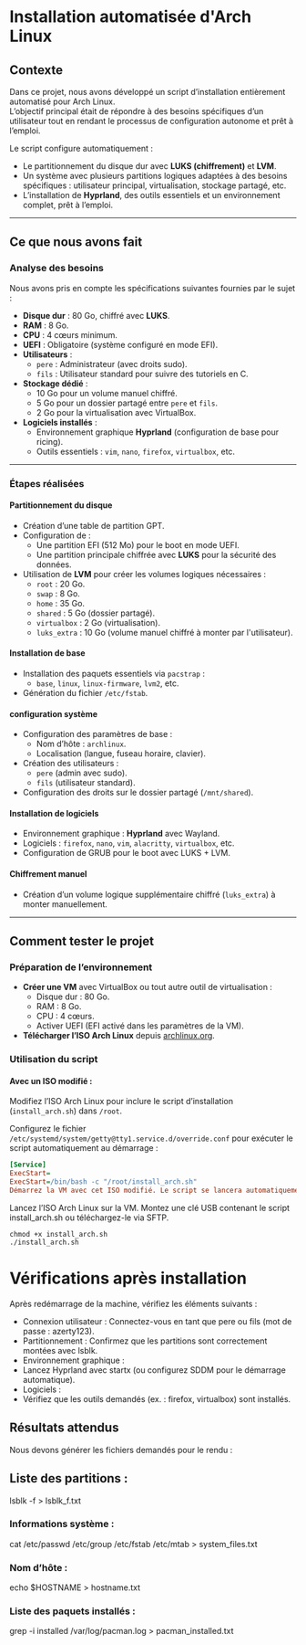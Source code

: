 # **Installation automatisée d'Arch Linux**

## **Contexte**
Dans ce projet, nous avons développé un script d’installation entièrement automatisé pour Arch Linux.  
L’objectif principal était de répondre à des besoins spécifiques d’un utilisateur tout en rendant le processus de configuration autonome et prêt à l’emploi.

Le script configure automatiquement :
- Le partitionnement du disque dur avec **LUKS (chiffrement)** et **LVM**.
- Un système avec plusieurs partitions logiques adaptées à des besoins spécifiques : utilisateur principal, virtualisation, stockage partagé, etc.
- L’installation de **Hyprland**, des outils essentiels et un environnement complet, prêt à l’emploi.

---

## **Ce que nous avons fait**

### **Analyse des besoins**
Nous avons pris en compte les spécifications suivantes fournies par le sujet :
- **Disque dur** : 80 Go, chiffré avec **LUKS**.
- **RAM** : 8 Go.
- **CPU** : 4 cœurs minimum.
- **UEFI** : Obligatoire (système configuré en mode EFI).
- **Utilisateurs** :
  - `pere` : Administrateur (avec droits sudo).
  - `fils` : Utilisateur standard pour suivre des tutoriels en C.
- **Stockage dédié** :
  - 10 Go pour un volume manuel chiffré.
  - 5 Go pour un dossier partagé entre `pere` et `fils`.
  - 2 Go pour la virtualisation avec VirtualBox.
- **Logiciels installés** :
  - Environnement graphique **Hyprland** (configuration de base pour ricing).
  - Outils essentiels : `vim`, `nano`, `firefox`, `virtualbox`, etc.

---

### **Étapes réalisées**
#### **Partitionnement du disque**
- Création d’une table de partition GPT.
- Configuration de :
  - Une partition EFI (512 Mo) pour le boot en mode UEFI.
  - Une partition principale chiffrée avec **LUKS** pour la sécurité des données.
- Utilisation de **LVM** pour créer les volumes logiques nécessaires :
  - `root` : 20 Go.
  - `swap` : 8 Go.
  - `home` : 35 Go.
  - `shared` : 5 Go (dossier partagé).
  - `virtualbox` : 2 Go (virtualisation).
  - `luks_extra` : 10 Go (volume manuel chiffré à monter par l'utilisateur).

#### **Installation de base**
- Installation des paquets essentiels via `pacstrap` :
  - `base`, `linux`, `linux-firmware`, `lvm2`, etc.
- Génération du fichier `/etc/fstab`.

#### **configuration système**
- Configuration des paramètres de base :
  - Nom d’hôte : `archlinux`.
  - Localisation (langue, fuseau horaire, clavier).
- Création des utilisateurs :
  - `pere` (admin avec sudo).
  - `fils` (utilisateur standard).
- Configuration des droits sur le dossier partagé (`/mnt/shared`).

#### **Installation de logiciels**
- Environnement graphique : **Hyprland** avec Wayland.
- Logiciels : `firefox`, `nano`, `vim`, `alacritty`, `virtualbox`, etc.
- Configuration de GRUB pour le boot avec LUKS + LVM.

#### **Chiffrement manuel**
- Création d’un volume logique supplémentaire chiffré (`luks_extra`) à monter manuellement.

---

## **Comment tester le projet**
### **Préparation de l’environnement**
- **Créer une VM** avec VirtualBox ou tout autre outil de virtualisation :
  - Disque dur : 80 Go.
  - RAM : 8 Go.
  - CPU : 4 cœurs.
  - Activer UEFI (EFI activé dans les paramètres de la VM).
- **Télécharger l’ISO Arch Linux** depuis [archlinux.org](https://archlinux.org/download/).

### **Utilisation du script**
#### **Avec un ISO modifié :**

Modifiez l’ISO Arch Linux pour inclure le script d’installation (`install_arch.sh`) dans `/root`.

Configurez le fichier `/etc/systemd/system/getty@tty1.service.d/override.conf` pour exécuter le script automatiquement au démarrage :
   ```ini
   [Service]
   ExecStart=
   ExecStart=/bin/bash -c "/root/install_arch.sh"
   Démarrez la VM avec cet ISO modifié. Le script se lancera automatiquement.
   ```


Lancez l’ISO Arch Linux sur la VM.
Montez une clé USB contenant le script install_arch.sh ou téléchargez-le via SFTP.

```
chmod +x install_arch.sh
./install_arch.sh

```
# Vérifications après installation

Après redémarrage de la machine, vérifiez les éléments suivants :
- Connexion utilisateur : Connectez-vous en tant que pere ou fils (mot de passe : azerty123).
- Partitionnement : Confirmez que les partitions sont correctement montées avec lsblk.
- Environnement graphique :
- Lancez Hyprland avec startx (ou configurez SDDM pour le démarrage automatique).
- Logiciels :
- Vérifiez que les outils demandés (ex. : firefox, virtualbox) sont installés.

## Résultats attendus

Nous devons générer les fichiers demandés pour le rendu :

## Liste des partitions :

lsblk -f > lsblk_f.txt

### Informations système :

cat /etc/passwd /etc/group /etc/fstab /etc/mtab > system_files.txt

### Nom d’hôte :

echo $HOSTNAME > hostname.txt


### Liste des paquets installés :

grep -i installed /var/log/pacman.log > pacman_installed.txt
